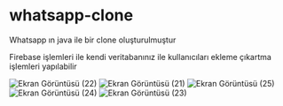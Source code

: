 # whatsapp-clone
Whatsapp ın java ile bir clone oluşturulmuştur

Firebase işlemleri ile kendi veritabanınız ile kullanıcıları ekleme çıkartma işlemleri yapılabilir

![Ekran Görüntüsü (22)](https://github.com/emirhan46/whatsapp-clone/assets/72448247/812b5d7c-50e6-44ab-b8a4-1dbf6660605a)
![Ekran Görüntüsü (21)](https://github.com/emirhan46/whatsapp-clone/assets/72448247/d52fdfc8-9343-4113-9927-4817e98950b7)
![Ekran Görüntüsü (25)](https://github.com/emirhan46/whatsapp-clone/assets/72448247/52a1abea-5694-4b75-83d2-5bb2a050d26a)
![Ekran Görüntüsü (24)](https://github.com/emirhan46/whatsapp-clone/assets/72448247/6c312f93-9a68-470e-a1f2-09de6330e4b9)
![Ekran Görüntüsü (23)](https://github.com/emirhan46/whatsapp-clone/assets/72448247/23e8a698-3bc2-4861-bd5d-66c95bca4c60)
